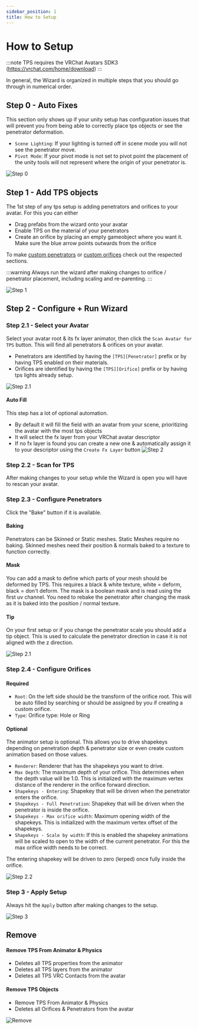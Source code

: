 ```yaml
---
sidebar_position: 1
title: How to Setup
---
```

# How to Setup

:::note 
TPS requires the VRChat Avatars SDK3 (https://vrchat.com/home/download)
:::

In general, the Wizard is organized in multiple steps that you should go through in numerical order.

## Step 0 - Auto Fixes
This section only shows up if your unity setup has configuration issues that will prevent you from being able to correctly place tps objects or see the penetrator deformation.
- `Scene Lighting`: If your lighting is turned off in scene mode you will not see the penetrator move.
- `Pivot Mode`: If your pivot mode is not set to pivot point the placement of the unity tools will not represent where the origin of your penetrator is.

![Step 0](/img/tps/step0.png)

## Step 1 - Add TPS objects
The 1st step of any tps setup is adding penetrators and orifices to your avatar. For this you can either 
- Drag prefabs from the wizard onto your avatar
- Enable TPS on the material of your penetrators
- Create an orifice by placing an empty gameobject where you want it. Make sure the blue arrow points outwards from the orifice

To make [custom penetrators](penetrators) or [custom orifices](orifices) check out the respected sections.

:::warning
Always run the wizard after making changes to orifice / penetrator placement, including scaling and re-parenting.
:::

![Step 1](/img/tps/step1.png)

## Step 2 - Configure + Run Wizard
### Step 2.1 - Select your Avatar
Select your avatar root & its fx layer animator, then click the `Scan Avatar for TPS` button.
This will find all penetrators & orifices on your avatar.
- Penetrators are identified by having the `[TPS][Penetrator]` prefix or by having TPS enabled on their materials.
- Orifices are identified by having the `[TPS][Orifice]` prefix or by having tps lights already setup.

![Step 2.1](/img/tps/step2.1.png)

#### Auto Fill
This step has a lot of optional automation. 
- By default it will fill the field with an avatar from your scene, prioritizing the avatar with the most tps objects
- It will select the fx layer from your VRChat avatar descriptor
- If no fx layer is found you can create a new one & automatically assign it to your descriptor using the `Create Fx Layer` button
![Step 2](/img/tps/step2.png)

### Step 2.2 - Scan for TPS
After making changes to your setup while the Wizard is open you will have to rescan your avatar.

### Step 2.3 - Configure Penetrators

Click the "Bake" button if it is available.

#### Baking
Penetrators can be Skinned or Static meshes.
Static Meshes require no baking. Skinned meshes need their position & normals baked to a texture to function correctly.

#### Mask
You can add a mask to define which parts of your mesh should be deformed by TPS. 
This requires a black & white texture, white = deform, black = don't deform. The mask is a boolean mask and is read using the first uv channel.
You need to rebake the penetrator after changing the mask as it is baked into the position / normal texture.

#### Tip
On your first setup or if you change the penetrator scale you should add a tip object. This is used to calculate the penetrator direction in case it is not aligned with the z direction.

![Step 2.1](/img/tps/step2.3.png)

### Step 2.4 - Configure Orifices
#### Required
- `Root`: On the left side should be the transform of the orifice root. This will be auto filled by searching or should be assigned by you if creating a custom orifice.
- `Type`: Orifice type: Hole or Ring

#### Optional
The animator setup is optional. This allows you to drive shapekeys depending on penetration depth & penetrator size or even create custom animation based on those values.
- `Renderer`: Renderer that has the shapekeys you want to drive.
- `Max Depth`: The maximum depth of your orifice. This determines when the depth value will be 1.0. This is initialized with the maximum vertex distance of the renderer in the orifice forward direction.
- `Shapekeys - Entering`: Shapekey that will be driven when the penetrator enters the orifice.
- `Shapekeys - Full Penetration`: Shapekey that will be driven when the penetrator is inside the orifice.
- `Shapekeys - Max orifice width`: Maximum opening width of the shapekeys. This is initialized with the maximum vertex offset of the shapekeys.
- `Shapekeys - Scale by width`: If this is enabled the shapekey animations will be scaled to open to the width of the current penetrator. For this the max orifice width needs to be correct.

The entering shapekey will be driven to zero (lerped) once fully inside the orifice.

![Step 2.2](/img/tps/step2.4.png)

### Step 3 - Apply Setup

Always hit the `Apply` button after making changes to the setup.

![Step 3](/img/tps/step3.png)

## Remove

#### Remove TPS From Animator & Physics
- Deletes all TPS properties from the animator
- Deletes all TPS layers from the animator
- Deletes all TPS VRC Contacts from the avatar

#### Remove TPS Objects
- Remove TPS From Animator & Physics
- Deletes all Orifices & Penetrators from the avatar

![Remove](/img/tps/remove.png)
